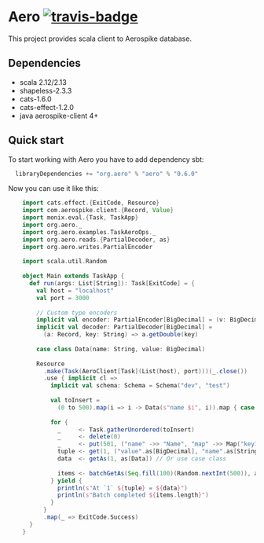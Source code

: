 Aero [![travis-badge][]][travis]
====

[travis]:                https://travis-ci.org/vlmiroshnikov/aero
[travis-badge]:          https://travis-ci.org/vlmiroshnikov/aero.svg?branch=master

This project provides scala client to Aerospike database.

Dependencies 
------------
- scala 2.12/2.13
- shapeless-2.3.3
- cats-1.6.0
- cats-effect-1.2.0
- java aerospike-client 4+


Quick start 
-----------
To start working with Aero you have to add dependency sbt:
```scala
  libraryDependencies += "org.aero" % "aero" % "0.6.0" 
```

Now you can use it like this:

```scala
    import cats.effect.{ExitCode, Resource}
    import com.aerospike.client.{Record, Value}
    import monix.eval.{Task, TaskApp}
    import org.aero._
    import org.aero.examples.TaskAeroOps._
    import org.aero.reads.{PartialDecoder, as}
    import org.aero.writes.PartialEncoder
    
    import scala.util.Random
    
    object Main extends TaskApp {
      def run(args: List[String]): Task[ExitCode] = {
        val host = "localhost"
        val port = 3000
    
        // Custom type encoders
        implicit val encoder: PartialEncoder[BigDecimal] = (v: BigDecimal) => Value.get(v.doubleValue())
        implicit val decoder: PartialDecoder[BigDecimal] =
          (a: Record, key: String) => a.getDouble(key)
    
        case class Data(name: String, value: BigDecimal)
    
        Resource
          .make(Task(AeroClient[Task](List(host), port)))(_.close())
          .use { implicit cl =>
            implicit val schema: Schema = Schema("dev", "test")
    
            val toInsert =
              (0 to 500).map(i => i -> Data(s"name $i", i)).map { case (i, d) => put(i, d) }
    
            for {
              _     <- Task.gatherUnordered(toInsert)
              _     <- delete(0)
              _     <- put(501, ("name" ->> "Name", "map" ->> Map("key1" -> 1, "key2" -> 2))) //  Bins : | name | map |
              tuple <- get(1, ("value".as[BigDecimal], "name".as[String]))
              data  <- getAs(1, as[Data]) // Or use case class
    
              items <- batchGetAs(Seq.fill(100)(Random.nextInt(500)), as[Data])
            } yield {
              println(s"At `1` ${tuple} = ${data}")
              println(s"Batch completed ${items.length}")
            }
          }
          .map(_ => ExitCode.Success)
      }
    }

```
